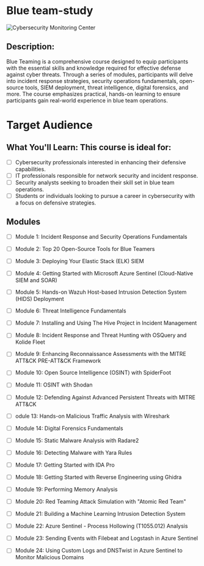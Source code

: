 ﻿# Blue team-study
![Cybersecurity Monitoring Center](path/to/cybersecurity-monitoring-center.jpg)

## Description:
Blue Teaming is a comprehensive course designed to equip participants with the essential skills and knowledge required for effective defense against cyber threats. Through a series of modules, participants will delve into incident response strategies, security operations fundamentals, open-source tools, SIEM deployment, threat intelligence, digital forensics, and more. The course emphasizes practical, hands-on learning to ensure participants gain real-world experience in blue team operations.
# Target Audience

## What You'll Learn: This course is ideal for:

- [ ] Cybersecurity professionals interested in enhancing their defensive capabilities.
- [ ] IT professionals responsible for network security and incident response.
- [ ] Security analysts seeking to broaden their skill set in blue team operations.
- [ ] Students or individuals looking to pursue a career in cybersecurity with a focus on defensive strategies.

## Modules
- [ ] Module 1: Incident Response and Security Operations Fundamentals
- [ ] Module 2: Top 20 Open-Source Tools for Blue Teamers
- [ ] Module 3: Deploying Your Elastic Stack (ELK) SIEM
- [ ] Module 4: Getting Started with Microsoft Azure Sentinel (Cloud-Native SIEM and SOAR)
- [ ] Module 5: Hands-on Wazuh Host-based Intrusion Detection System (HIDS) Deployment
- [ ] Module 6: Threat Intelligence Fundamentals
- [ ] Module 7: Installing and Using The Hive Project in Incident Management
- [ ] Module 8: Incident Response and Threat Hunting with OSQuery and Kolide Fleet
- [ ] Module 9: Enhancing Reconnaissance Assessments with the MITRE ATT&CK PRE-ATT&CK Framework
- [ ] Module 10: Open Source Intelligence (OSINT) with SpiderFoot
- [ ] Module 11: OSINT with Shodan
- [ ] Module 12: Defending Against Advanced Persistent Threats with MITRE ATT&CK
- [ ] odule 13: Hands-on Malicious Traffic Analysis with Wireshark
- [ ] Module 14: Digital Forensics Fundamentals
- [ ] Module 15: Static Malware Analysis with Radare2
- [ ] Module 16: Detecting Malware with Yara Rules
- [ ] Module 17: Getting Started with IDA Pro
- [ ] Module 18: Getting Started with Reverse Engineering using Ghidra
- [ ] Module 19: Performing Memory Analysis
- [ ] Module 20: Red Teaming Attack Simulation with "Atomic Red Team"
- [ ] Module 21: Building a Machine Learning Intrusion Detection System
- [ ] Module 22: Azure Sentinel - Process Hollowing (T1055.012) Analysis
- [ ] Module 23: Sending Events with Filebeat and Logstash in Azure Sentinel
- [ ] Module 24: Using Custom Logs and DNSTwist in Azure Sentinel to Monitor Malicious Domains

